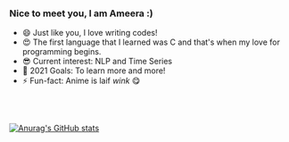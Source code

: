 ### Nice to meet you, I am Ameera :)
 
- 😄 Just like you, I love writing codes!
- 😍 The first language that I learned was C and that's when my love for programming begins.
- 😎 Current interest: NLP and Time Series
- 🏃 2021 Goals: To learn more and more!
- ⚡ Fun-fact: Anime is laif *wink* 😋
 <br />
 <br />

[![Anurag's GitHub stats](https://github-readme-stats.vercel.app/api?username=noorameera26&count_private=true&show_icons=true&theme=dark)](https://github.com/anuraghazra/github-readme-stats)
